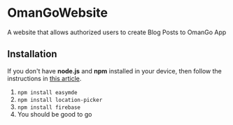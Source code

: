 # OmanGoWebsite
A website that allows authorized users to create Blog Posts to OmanGo App

## Installation
If you don't have **node.js** and **npm** installed in your device, then follow the instructions in [this article](https://radixweb.com/blog/installing-npm-and-nodejs-on-windows-and-mac).
1. `npm install easymde`
2. `npm install location-picker`
3. `npm install firebase`
4. You should be good to go
